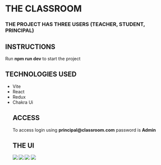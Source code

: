 # THE CLASSROOM
### THE PROJECT HAS THREE USERS (TEACHER, STUDENT, PRINCIPAL)
## INSTRUCTIONS
<p> Run <strong>npm run dev</strong> to start the project

## TECHNOLOGIES USED

<ul>
<li>Vite
<li>React
<li>Redux
<li>Chakra Ui

## ACCESS
<p>To access login using <strong>principal@classroom.com</strong> password is <strong>Admin</strong</p>

## THE UI
<img src="../client/public/image1.png"/>
<img src="../client/public/image2.png"/>
<img src="../client/public/image3.png"/>
<img src="../client/public/image4.png"/>